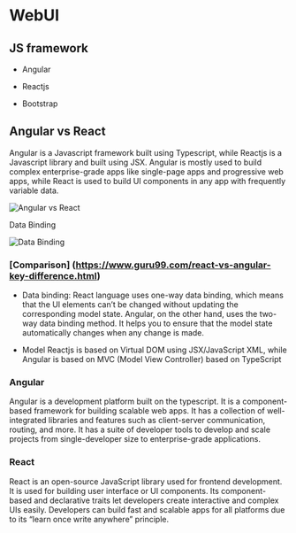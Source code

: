 # WebUI

## JS framework
- Angular
- Reactjs

- Bootstrap


## Angular vs React
Angular is a Javascript framework built using Typescript, while Reactjs is a Javascript library and built using JSX. 
Angular is mostly used to build complex enterprise-grade apps like single-page apps and progressive web apps, 
while React is used to build UI components in any app with frequently variable data. 

![Angular vs React](https://www.simform.com/wp-content/uploads/2021/02/Angular-vs-react-js.png)

Data Binding

![Data Binding](https://www.simform.com/wp-content/uploads/2020/01/DB.png)

### [Comparison] (https://www.guru99.com/react-vs-angular-key-difference.html)
  - Data binding:
   	React language uses one-way data binding, which means that the Ul elements can’t be changed without updating the corresponding model state. 	Angular, on the other hand, uses the two-way data binding method. It helps you to ensure that the model state automatically changes when any change is made.
    
  - Model
   	Reactjs is based on Virtual DOM using JSX/JavaScript XML, while Angular is based on MVC (Model View Controller) based on TypeScript
    
### Angular
Angular is a development platform built on the typescript. It is a component-based framework for building scalable web apps. 
It has a collection of well-integrated libraries and features such as client-server communication, routing, and more. It has 
a suite of developer tools to develop and scale projects from single-developer size to enterprise-grade applications.

### React
React is an open-source JavaScript library used for frontend development. It is used for building user interface or UI components.
Its component-based and declarative traits let developers create interactive and complex UIs easily. Developers can build fast 
and scalable apps for all platforms due to its “learn once write anywhere” principle. 

